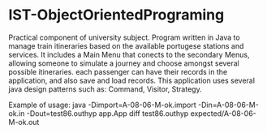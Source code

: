# IST-ObjectOrientedPrograming
Practical component of university subject. Program written in Java to manage train itineraries based on the available portugese stations and services. It includes a Main Menu that conects to the secondary Menus, allowing someone to simulate a journey and choose amongst several possible itineraries. each passenger can  have their records in the application, and also save and load records. This application uses several java design patterns such as: Command, Visitor, Strategy. 

Example of usage: 
java -Dimport=A-08-06-M-ok.import -Din=A-08-06-M-ok.in -Dout=test86.outhyp app.App
diff test86.outhyp expected/A-08-06-M-ok.out
